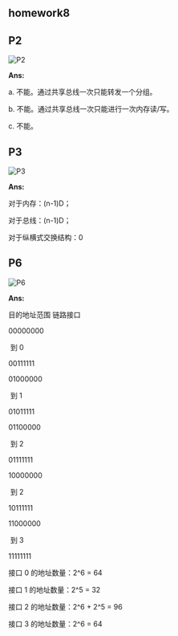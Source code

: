 ## homework8

## P2

![P2](/resources/P2.png)

**Ans:**

a. 不能。通过共享总线一次只能转发一个分组。

b. 不能。通过共享总线一次只能进行一次内存读/写。

c. 不能。

## P3

![P3](/resources/P3.png)

**Ans:**

对于内存：(n-1)D；

对于总线：(n-1)D；

对于纵横式交换结构：0

## P6

![P6](/resources/P6.png)

**Ans:**

目的地址范围					链路接口

00000000

​	到										0

00111111



01000000 

​	到										1

01011111 



01100000 

​	到										2

01111111



10000000

​	到										2

10111111



11000000 

​	到										3

11111111 

接口 0 的地址数量：2^6 = 64

接口 1 的地址数量：2^5 = 32

接口 2 的地址数量：2^6 + 2^5 = 96

接口 3 的地址数量：2^6 = 64